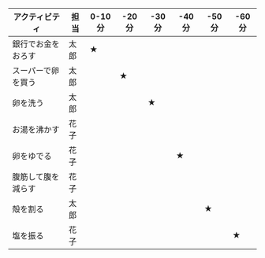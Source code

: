 
| アクティビティ     | 担当 | 0-10分 | -20分 | -30分 | -40分 | -50分 | -60分 | 
| ------------------ |---- | ------ | ----- | ----- | ----- | ----- | ----- |
| 銀行でお金をおろす | 太郎 | ★ |  |  |  |  |  |
| スーパーで卵を買う | 太郎 |  | ★ |  |  |  |  |
| 卵を洗う           | 太郎 |  |  | ★ |  |  |  |
| お湯を沸かす       | 花子 | <span style="color=green"> | <span style="color=green"> |  |  |  |  |
| 卵をゆでる         | 花子 |  |  |  | ★ |  |  |
| 腹筋して腹を減らす | 花子 |  |  |  | <span style="color=pink"> | <span style="color=pink"> | <span style="color=pink"> |
| 殻を割る           | 太郎 |  |  |  |  | ★ |  |
| 塩を振る           | 花子 |  |  |  |  |  | ★ |
